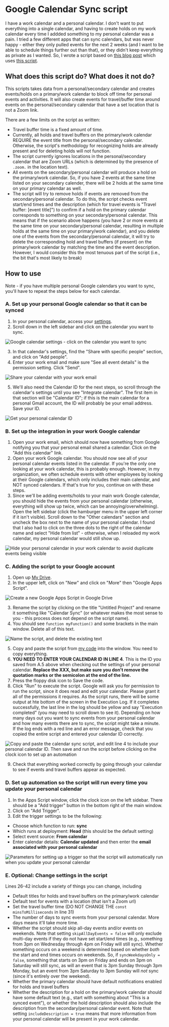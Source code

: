 # Google Calendar Sync script
I have a work calendar and a personal calendar. I don't want to put everything into a single calendar, and having to create holds
on my work calendar every time I addded something to my personal calendar was a pain. I tried a few different apps that can sync
calendars, but was never happy - either they only pulled events for the next 2 weeks (and I want to be able to schedule things
further out than that), or they didn't keep everything as private as I wanted. So, I wrote a script based on 
[this blog post](https://janelloi.com/auto-sync-google-calendar/) which uses 
[this script](https://gist.github.com/ttrahan/a88febc0538315b05346f4e3b35997f2).

## What does this script do? What does it not do?
This scripts takes data from a personal/secondary calendar and creates events/holds on a primary/work calendar to block off time 
for personal events and activities. It will also create events for travel/buffer time around events on the personal/secondary
calendar that have a set location that is not a Zoom link.

There are a few limits on the script as written:
* Travel buffer time is a fixed amount of time.
* Currently, all holds and travel buffers on the primary/work calendar REQUIRE the event title from the personal/secondary calendar. Otherwise, the script's methodology for recognizing holds are already present and for deleting holds will not function.
* The script currently ignores locations in the personal/secondary calendar that are Zoom URLs (which is determined by the presence of `.zoom.` in the location text). 
* All events on the secondary/personal calendar will produce a hold on the primary/work calendar. So, if you have 2 events at the same time listed on your secondary calender, there will be 2 holds at the same time on your primary calendar as well.
* The script will try to remove holds if events are removed from the secondary/personal calendar. To do this, the script checks event start/end times and the description (which for travel events is "Travel buffer: [event title]") to confirm if a hold on the primary calendar corresponds to something on your secondary/personal calendar. This means that if the scenario above happens (you have 2 or more events at the same time on your secondary/personal calendar, resulting in multiple holds at the same time on your primary/work calendar), and you delete one of the events from the secondary/personal calendar, it will try to delete the corresponding hold and travel buffers (if present) on the primary/work calendar by matching the time and the event description. However, I would consider this the most tenuous part of the script (i.e., the bit that's most likely to break)

## How to use

Note - if you have multiple personal Google calendars you want to sync, you'll have to repeat the steps below for each calendar.

### A. Set up your personal Google calendar so that it can be synced
1. In your personal calendar, access your [settings](https://calendar.google.com/calendar/u/0/r/settings).
2. Scroll down in the left sidebar and click on the calendar you want to sync.

![Google calendar settings - click on the calendar you want to sync](images/personal-cal-settings.png)

3. In that calendar's settings, find the "Share with specific people" section, and click on "Add people".
4. Enter your work email and make sure "See all event details" is the permission setting. Click "Send".

![Share your calendar with your work email](images/personal-cal-sharing.png)

5. We'll also need the Calendar ID for the next steps, so scroll through the calendar's settings until you see "Integrate calendar". The first item in that section will be "Calendar ID"; if this is the main calendar for a personal Gmail account, the ID will probably be your email address. Save your ID.

![Get your personal calendar ID](images/personal-cal-id.png)

### B. Set up the integration in your work Google calendar
1. Open your work email, which should now have something from Google notifying you that your personal email shared a calendar. Click on the "Add this calendar" link.
2. Open your work Google calendar. You should now see all of your personal calendar events listed in the calendar. If you're the only one looking at your work calendar, this is probably enough. However, in my organization, we often schedule events with other employees by looking at their Google calendars, which only includes their main calendar, and NOT synced calendars. If that's true for you, continue on with these steps.
3. Since we'll be adding events/holds to your main work Google calendar, you should hide the events from your personal calendar (otherwise, everything will show up twice, which can be annoying/overwhelming). Open the left sidebar (click the hamburger menu in the upper left corner if it isn't visible). Scroll down to the "Other calendars" section and uncheck the box next to the name of your personal calendar. I found that I also had to click on the three dots to the right of the calendar name and select "Hide from list" - otherwise, when I reloaded my work calendar, my personal calendar would still show up.

![Hide your personal calendar in your work calendar to avoid duplicate events being visible](images/work-cal-view.png)

### C. Adding the script to your Google account
1. Open up [My Drive](https://drive.google.com/).
2. In the upper left, click on "New" and click on "More" then "Google Apps Script".

![Create a new Google Apps Script in Google Drive](images/create-script.png)

3. Rename the script by clicking on the title "Untitled Project" and rename it something like "Calendar Sync" (or whatever makes the most sense to you - this process does not depend on the script name).
4. You should see `function myFunction()` and some brackets in the main window. Delete all of this text.

![Name the script, and delete the existing text](images/script-setup.png)

5. Copy and paste the script from [my code](https://github.com/caodonnell/COD-GoogleAppScripts/blob/main/GoogleCalendarSync/CalendarSync.gs) into the window. You need to copy everything.
6. **YOU NEED TO ENTER YOUR CALENDAR ID IN LINE 4**. This is the ID you saved from A.5 above when checking out the settings of your personal calendar. **Replace the XXX, but make sure you don't remove the quotation marks or the semicolon at the end of the line.**
7. Press the floppy disk icon to Save the code.
8. Click "Run" to execute the script. Google will ask you for permission to run the script, since it does read and edit your calendar. Please grant it all of the permissions it requires. As the script runs, there will be some output at hte bottom of the screen in the Execution Log. If it completes successfully, the last line in the log should be yellow and say "Execution completed" (you may need to scroll down to see it). Depending on how many days out you want to sync events from your personal calendar and how many events there are to sync, the script might take a minute. If the log ends with a red line and an error message, check that you copied the entire script and entered your calendar ID correctly.

![Copy and paste the calendar sync script, and edit line 4 to include your personal calendar ID. Then save and run the script before clicking on the clock icon to set up an automation](images/script-edit.png)

9. Check that everything worked correctly by going through your calendar to see if events and travel buffers appear as expected.

### D. Set up automation so the script will run every time you update your personal calendar
1. In the Apps Script window, click the clock icon on the left sidebar. There should be a "Add trigger" button in the bottom right of the main window. 
2. Click on "Add Trigger".
3. Edit the trigger settings to be the following:
  - Choose which function to run: **sync**
  - Which runs at deployment: **Head** (this should be the default setting)
  - Select event source: **From calendar**
  - Enter calendar details: **Calendar updated** and then enter the **email associated with your personal calendar**
 
![Parameters for setting up a trigger so that the script will automatically run when you update your personal calendar](images/trigger-setup.png)

### E. Optional: Change settings in the script
Lines 26-42 include a variety of things you can change, including
* Default titles for holds and travel buffers on the primary/work calendar 
* Default text for events with a location (that isn't a Zoom url)
* Set the travel buffer time (DO NOT CHANGE THE `const minsToMilliseconds` in line 31)
* The number of days to sync events from your personal calendar. More days means it'll take more time.
* Whether the script should skip all-day events and/or events on weekends. Note that setting `skipAllDayEvents = false` will only exclude multi-day events if they do not have set start/end times (e.g., something from 3pm on Wednesday through 4pm on Friday will still sync). Whether something occurs on a weekend is determined based on whether *both* the start and end times occurs on weekends. So, if `syncWeekdaysOnly = false`, something that starts on 3pm on Friday and ends on 3pm on Saturday will still sync, as will an event that is 3pm Sunday through 3pm Monday, but an event from 3pm Saturday to 3pm Sunday will *not* sync (since it's entirely over the weekend).
* Whether the primary calendar should have default notifications enabled for holds and travel buffers
* Whether the description for a hold on the primary/work calendar should have some default text (e.g., start with something about "This is a synced event"), or whether the hold description should also include the description from the secondary/personal calendar event. Note that setting `includeDescription = true` means that more information from your personal calendar will be present in your work calendar.
